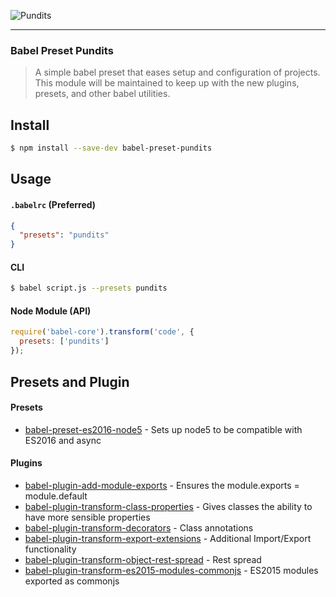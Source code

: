 ![Pundits](https://github.com/TylerGarlick/babel-presets-pundits/raw/master/docs/pundits.png)

---

### Babel Preset Pundits
> A simple babel preset that eases setup and configuration of projects.  This module will be maintained to keep up with the new plugins, presets, and other babel utilities.





## Install

```sh
$ npm install --save-dev babel-preset-pundits
```


## Usage

#### `.babelrc` (Preferred)

```json
{
  "presets": "pundits"
}
```

#### CLI

```sh
$ babel script.js --presets pundits
```

#### Node Module (API)

```js
require('babel-core').transform('code', {
  presets: ['pundits']
});
```

## Presets and Plugin

#### Presets

* [babel-preset-es2016-node5](https://www.npmjs.com/package/babel-preset-es2016-node5) - Sets up node5 to be compatible with ES2016 and async


#### Plugins

* [babel-plugin-add-module-exports](https://www.npmjs.com/package/babel-plugin-add-module-exports) - Ensures the module.exports = module.default
* [babel-plugin-transform-class-properties](http://babeljs.io/docs/plugins/transform-class-properties) - Gives classes the ability to have more sensible properties
* [babel-plugin-transform-decorators](http://babeljs.io/docs/plugins/transform-decorators) - Class annotations
* [babel-plugin-transform-export-extensions](http://babeljs.io/docs/plugins/transform-export-extensions) - Additional Import/Export functionality
* [babel-plugin-transform-object-rest-spread](http://babeljs.io/docs/plugins/transform-object-rest-spread) - Rest spread
* [babel-plugin-transform-es2015-modules-commonjs](https://www.npmjs.com/package/babel-plugin-transform-es2015-modules-commonjs) - ES2015 modules exported as commonjs
